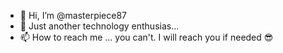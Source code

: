 - 👋 Hi, I’m @masterpiece87
- 👀 Just another technology enthusias...
- 📫 How to reach me ... you can't. I will reach you if needed 😎
  

<!---
masterpiece87/masterpiece87 is a ✨ special ✨ repository because its `README.md` (this file) appears on your GitHub profile.
You can click the Preview link to take a look at your changes.
--->
